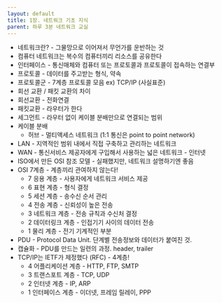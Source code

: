 ```yaml
---
layout: default
title: 1장. 네트워크 기초 지식
parent: 하루 3분 네트워크 교실
---
```


- 네트워크란? - 그물망으로 이어져서 무언가를 운반하는 것
- 컴퓨터 네트워크는 복수의 컴퓨터끼리 리소스를 공유한다
- 인터페이스 - 통신매체와 컴퓨터 또는 프로토콜과 프로토콜이 접속하는 연결부
- 프로토콜 - 데이터를 주고받는 형식, 약속
- 프로토콜군 - 7계층 프로토콜 모음 ex) TCP/IP (사실표준)
- 회선 교환 / 패킷 교환의 차이
- 회선교환 - 전화연결
- 패킷교환 - 라우터가 한다
- 세그먼트 - 라우터 없이 케이블 분배만으로 연결되는 범위
- 케이블 분배
    - 허브 - 멀티액세스 네트워크 (1:1 통신은 point to point network)
- LAN - 지역적인 범위 내에서 직접 구축하고 관리하는 네트워크
- WAN - 통신서비스 제공자에게 구입해서 사용하는 넓은 네트워크 - 인터넷
- ISO에서 만든 OSI 참조 모델 - 실패했지만, 네트워크 설명하기엔 좋음
- OSI 7계층 - 계층끼리 관여하지 않는다!
    - 7 응용 계층 - 사용자에게 네트워크 서비스 제공
    - 6 표현 계층 - 형식 결정
    - 5 세션 계층 - 송수신 순서 관리
    - 4 전송 계층 - 신뢰성이 높은 전송
    - 3 네트워크 계층 - 전송 규칙과 수신처 결정
    - 2 데이터링크 계층 - 인접기기 사이의 데이터 전송
    - 1 물리 계층 - 전기 기계적인 부분
- PDU - Protocol Data Unit. 단계별 전송정보와 데이터가 붙여진 것.
- 캡슐화 - PDU를 만드는 일련의 과정. header, trailer
- TCP/IP는 IETF가 제정했다 (RFC) - 4계층!
    - 4 어플리케이션 계층 - HTTP, FTP, SMTP
    - 3 트랜스포트 계층 - TCP, UDP
    - 2 인터넷 계층 - IP, ARP
    - 1 인터페이스 계층 - 이더넷, 프레임 릴레이, PPP